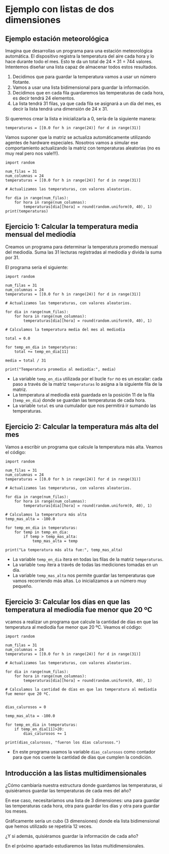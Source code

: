 # Ejemplo con listas de dos dimensiones

## Ejemplo estación meteorológica

Imagina que desarrollas un programa para una estación meteorológica automática. El dispositivo registra la temperatura del aire cada hora y lo hace durante todo el mes. Esto te da un total de 24 × 31 = 744 valores. Intentemos diseñar una lista capaz de almacenar todos estos resultados. 

1. Decidimos que para guardar la temperatura vamos a usar un número flotante.
2. Vamos a usar una lista bidimensional para guardar la información.
3. Decidimos que en cada fila guardaremos las temperaturas de cada hora, es decir tendrá 24 elementos.
4. La lista tendrá 31 filas, ya que cada fila se asignará a un día del mes, es decir la lista tendrá una dimensión de 24 x 31.

Si queremos crear la lista e inicializarla a 0, sería de la siguiente manera:

```
temperaturas = [[0.0 for h in range(24)] for d in range(31)]
```

Vamos suponer que la matriz se actualiza automáticamente utilizando agentes de hardware especiales. Nosotros vamos a simular ese comportamiento actualizando la matriz con temperaturas aleatorias (no es muy real pero nos vale!!!).

```
import random

num_filas = 31
num_columnas = 24
temperaturas = [[0.0 for h in range(24)] for d in range(31)]

# Actualizamos las temperaturas, con valores aleatorios.

for dia in range(num_filas):
    for hora in range(num_columnas):
        temperaturas[dia][hora] = round(random.uniform(0, 40), 1)
print(temperaturas)
```

## Ejercicio 1: Calcular la temperatura media mensual del mediodía

Creamos un programa para determinar la temperatura promedio mensual del mediodía. Suma las 31 lecturas registradas al mediodía y divida la suma por 31. 

El programa sería el siguiente:

```
import random

num_filas = 31
num_columnas = 24
temperaturas = [[0.0 for h in range(24)] for d in range(31)]

# Actualizamos las temperaturas, con valores aleatorios.

for dia in range(num_filas):
    for hora in range(num_columnas):
        temperaturas[dia][hora] = round(random.uniform(0, 40), 1)

# Calculamos la temperatura media del mes al mediodía

total = 0.0

for temp_en_dia in temperaturas:
    total += temp_en_dia[11]

media = total / 31

print("Temperatura promedio al mediodía:", media)
```

* La variable `temp_en_dia` utilizada por el bucle `for` no es un escalar: cada paso a través de la matriz `temperaturas` lo asigna a la siguiente fila de la matriz.
* La temperatura al mediodía está guardada en la posición 11 de la fila (`temp_en_dia`) donde se guardan las temperaturas de cada hora.
* La variable `total` es una cumulador que nos permitirá ir sumando las temperaturas.

## Ejercicio 2: Calcular la temperatura más alta del mes

Vamos a escribir un programa que calcule la temperatura más alta. Veamos el código:

```
import random

num_filas = 31
num_columnas = 24
temperaturas = [[0.0 for h in range(24)] for d in range(31)]

# Actualizamos las temperaturas, con valores aleatorios.

for dia in range(num_filas):
    for hora in range(num_columnas):
        temperaturas[dia][hora] = round(random.uniform(0, 40), 1)

# Calculamos la temperatura más alta
temp_mas_alta = -100.0

for temp_en_dia in temperaturas:
    for temp in temp_en_dia:
        if temp > temp_mas_alta:
            temp_mas_alta = temp

print("La temperatura más alta fue:", temp_mas_alta)
```

* La variable `temp_en_dia` itera en todas las filas de la matriz `temperaturas`.
* La variable `temp` itera a través de todas las mediciones tomadas en un día.
* La variable `temp_mas_alta` nos permite guardar las temperaturas que vamos recorriendo más altas. Lo inicializamos a un número muy pequeño.

## Ejercicio 3: Calcular los días en que las temperatura al mediodía fue menor que 20 ºC

vcamos a realizar un programa que calcule la cantidad de días en que las temperatura al mediodía fue menor que 20 ºC. Veamos el código:

```
import random

num_filas = 31
num_columnas = 24
temperaturas = [[0.0 for h in range(24)] for d in range(31)]

# Actualizamos las temperaturas, con valores aleatorios.

for dia in range(num_filas):
    for hora in range(num_columnas):
        temperaturas[dia][hora] = round(random.uniform(0, 40), 1)

# Calculamos la cantidad de días en que las temperatura al mediodía fue menor que 20 ºC.


dias_calurosos = 0

temp_mas_alta = -100.0

for temp_en_dia in temperaturas:
    if temp_en_dia[11]>20:
        dias_calurosos += 1
        
print(dias_calurosos, "fueron los días calurosos.")
```

* En este programa usamos la variable `dias_calurosos` como contador para que nos cuente la cantidad de días que cumplen la condición.

## Introducción a las listas multidimensionales

¿Cómo cambiaría nuestra estructura donde guardamos las temperaturas, si quisiéramos guardar las temperaturas de cada mes del año?

En ese caso, necesitaríamos una lista de 3 dimensiones: una para guardar las temperaturas cada hora, otra para guardar los días y otra para guardar los meses.

Gráficamente sería un cubo (3 dimensiones) donde ela lista bidimensional que hemos utilizado se repetiría 12 veces.

¿Y si además, quisiéramos guardar la información de cada año?

En el próximo apartado estudiaremos las listas multidimensionales.